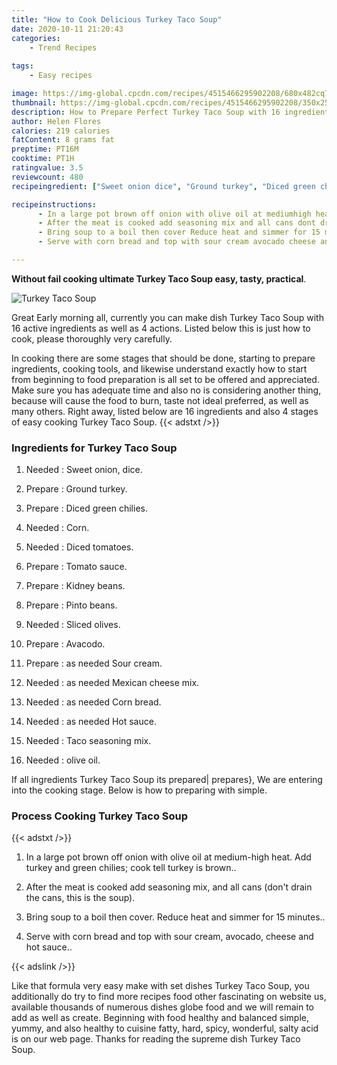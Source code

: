 ```yaml
---
title: "How to Cook Delicious Turkey Taco Soup"
date: 2020-10-11 21:20:43
categories:
    - Trend Recipes
    
tags:
    - Easy recipes

image: https://img-global.cpcdn.com/recipes/4515466295902208/680x482cq70/turkey-taco-soup-recipe-main-photo.jpg
thumbnail: https://img-global.cpcdn.com/recipes/4515466295902208/350x250cq70/turkey-taco-soup-recipe-main-photo.jpg
description: How to Prepare Perfect Turkey Taco Soup with 16 ingredients and 4 stages of easy cooking.
author: Helen Flores
calories: 219 calories
fatContent: 8 grams fat
preptime: PT16M
cooktime: PT1H
ratingvalue: 3.5
reviewcount: 480
recipeingredient: ["Sweet onion dice", "Ground turkey", "Diced green chilies", "Corn", "Diced tomatoes", "Tomato sauce", "Kidney beans", "Pinto beans", "Sliced olives", "Avacodo", "as needed Sour cream", "as needed Mexican cheese mix", "as needed Corn bread", "as needed Hot sauce", "Taco seasoning mix", "olive oil"]

recipeinstructions: 
      - In a large pot brown off onion with olive oil at mediumhigh heat Add turkey and green chilies cook tell turkey is brown 
      - After the meat is cooked add seasoning mix and all cans dont drain the cans this is the soup 
      - Bring soup to a boil then cover Reduce heat and simmer for 15 minutes 
      - Serve with corn bread and top with sour cream avocado cheese and hot sauce

---
```




**Without fail cooking ultimate Turkey Taco Soup easy, tasty, practical**. 


![Turkey Taco Soup](https://img-global.cpcdn.com/recipes/4515466295902208/680x482cq70/turkey-taco-soup-recipe-main-photo.jpg "Turkey Taco Soup")




Great Early morning all, currently you can make dish Turkey Taco Soup with 16 active ingredients as well as 4 actions. Listed below this is just how to cook, please thoroughly very carefully.

In cooking there are some stages that should be done, starting to prepare ingredients, cooking tools, and likewise understand exactly how to start from beginning to food preparation is all set to be offered and appreciated. Make sure you has adequate time and also no is considering another thing, because will cause the food to burn, taste not ideal preferred, as well as many others. Right away, listed below are 16 ingredients and also 4 stages of easy cooking Turkey Taco Soup.
{{< adstxt />}}

### Ingredients for Turkey Taco Soup


1. Needed  : Sweet onion, dice.

1. Prepare  : Ground turkey.

1. Prepare  : Diced green chilies.

1. Needed  : Corn.

1. Needed  : Diced tomatoes.

1. Prepare  : Tomato sauce.

1. Prepare  : Kidney beans.

1. Prepare  : Pinto beans.

1. Needed  : Sliced olives.

1. Prepare  : Avacodo.

1. Prepare  : as needed Sour cream.

1. Needed  : as needed Mexican cheese mix.

1. Needed  : as needed Corn bread.

1. Needed  : as needed Hot sauce.

1. Needed  : Taco seasoning mix.

1. Needed  : olive oil.



If all ingredients Turkey Taco Soup its prepared| prepares}, We are entering into the cooking stage. Below is how to preparing with simple.

### Process Cooking Turkey Taco Soup

{{< adstxt />}}


1. In a large pot brown off onion with olive oil at medium-high heat. Add turkey and green chilies; cook tell turkey is brown..



1. After the meat is cooked add seasoning mix, and all cans (don&#39;t drain the cans, this is the soup).



1. Bring soup to a boil then cover. Reduce heat and simmer for 15 minutes..



1. Serve with corn bread and top with sour cream, avocado, cheese and hot sauce..





{{< adslink />}}

Like that formula very easy make with set dishes Turkey Taco Soup, you additionally do try to find more recipes food other fascinating on website us, available thousands of numerous dishes globe food and we will remain to add as well as create. Beginning with food healthy and balanced simple, yummy, and also healthy to cuisine fatty, hard, spicy, wonderful, salty acid is on our web page. Thanks for reading the supreme dish Turkey Taco Soup.
